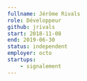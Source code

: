 ```yaml
---
fullname: Jérôme Rivals
role: Développeur
github: jrivals
start: 2018-11-08
end: 2019-06-30
status: independent
employer: octo
startups:
    - signalement
---
```

